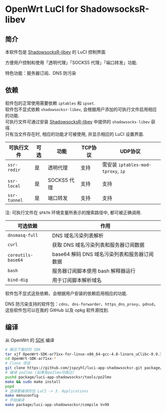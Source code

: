 OpenWrt LuCI for ShadowsocksR-libev
===

简介
---

本软件包是 [ShadowsocksR-libev](https://github.com/jspzyhl/openwrt-shadowsocksr) 的 LuCI 控制界面

方便用户控制和使用「透明代理」「SOCKS5 代理」「端口转发」功能.

特色功能：服务器订阅、DNS 防污染

依赖
---
软件包的正常使用需要依赖 `iptables` 和 `ipset`.  
软件包不显式依赖 `shadowsocksr-libev`, 会根据用户添加的可执行文件启用相应的功能.  
可执行文件可通过安装 [ShadowsocksR-libev](https://github.com/jspzyhl/openwrt-shadowsocksr) 中提供的 `shadowsocks-libev` 获得.  
只有当文件存在时, 相应的功能才可被使用, 并显示相应的 LuCI 设置界面.  

 可执行文件    | 可选 | 功能        | TCP协议 | UDP协议 
 -------------|------|------------|---------|-----------------------------------
 `ssr-redir`  | 是   | 透明代理    | 支持    | 需安装 `iptables-mod-tproxy`, `ip`
 `ssr-local`  | 是   | SOCKS5 代理 | 支持    | 支持
 `ssr-tunnel` | 是   | 端口转发    | 支持    | 支持

注: 可执行文件在 `$PATH` 环境变量所表示的搜索路径中, 都可被正确调用.

可选依赖               | 作用
-------------------|--------------------
`dnsmasq-full`     | DNS 域名污染列表解析
`curl`             | 获取 DNS 域名污染列表和服务器订阅数据
`coreutils-base64` | base64 解码 DNS 域名污染列表和服务器订阅数据
`bash`             | 服务器订阅脚本使用 bash 解释器运行
`bind-dig`         | 用于订阅脚本解析域名

软件包不显式这些依赖，会根据用户安装的依赖启用相应的功能.

DNS 防污染支持的软件包：`cdns`、`dns-forwarder`、`https_dns_proxy`、`pdnsd`，这些软件包可以在我的 GitHub 以及 opkg 软件源找到.


编译
---

从 OpenWrt 的 [SDK](https://wiki.openwrt.org/doc/howto/obtain.firmware.sdk) 编译  
```bash
# 解压下载好的 SDK
tar xjf OpenWrt-SDK-ar71xx-for-linux-x86_64-gcc-4.8-linaro_uClibc-0.9.33.2.tar.bz2
cd OpenWrt-SDK-ar71xx-*
# Clone 项目
git clone https://github.com/jspzyhl/luci-app-shadowsocksr.git package/luci-app-shadowsocksr
# 编译 po2lmo (如果有po2lmo可跳过)
pushd package/luci-app-shadowsocksr/tools/po2lmo
make && sudo make install
popd
# 选择要编译的包 LuCI -> 3. Applications
make menuconfig
# 开始编译
make package/luci-app-shadowsocksr/compile V=99
```


[dns-forwarder]: https://github.com/aa65535/openwrt-dns-forwarder
